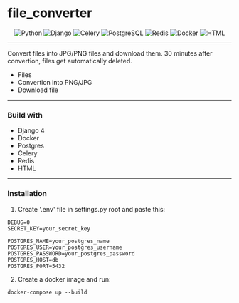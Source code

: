 # file_converter
<div align="center" >
 
![Python](https://img.shields.io/badge/-Python-3776AB?logo=python&logoColor=white&style=flat-square)
![Django](https://img.shields.io/badge/-Django-092E20?logo=django&logoColor=white&style=flat-square)
![Celery](https://img.shields.io/badge/-Celery-37814A?logo=celery&logoColor=white&style=flat-square)
![PostgreSQL](https://img.shields.io/badge/-PostgreSQL-3776AB?logo=postgresql&logoColor=white&style=flat-square)
![Redis](https://img.shields.io/badge/-Redis-DC382D?logo=redis&logoColor=white&style=flat-square)
![Docker](https://img.shields.io/badge/-Docker-2496ED?logo=docker&logoColor=white&style=flat-square)
![HTML](https://img.shields.io/badge/-Html-E34F26?logo=html5&logoColor=white&style=flat-square)

</div>

_ _ _ _ _ _ _ _ _ _ _

Convert files into JPG/PNG files and download them.
30 minutes after convertion, files get automatically deleted.

- Files
- Convertion into PNG/JPG
- Download file

_ _ _ _ _ _ _ _ _ _ _

### Build with
* Django 4
* Docker
* Postgres
* Celery
* Redis
* HTML

_ _ _ _ _ _ _ _ _ _ _

### Installation

1. Create '.env' file in settings.py root and paste this:

 ```
DEBUG=0
SECRET_KEY=your_secret_key

POSTGRES_NAME=your_postgres_name
POSTGRES_USER=your_postgres_username
POSTGRES_PASSWORD=your_postgres_password
POSTGRES_HOST=db
POSTGRES_PORT=5432
   ```

2. Create a docker image and run:

```
docker-compose up --build
```
